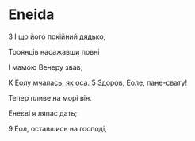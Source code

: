# Eneida

3
І що його покійний дядько,

Троянців насажавши повні

І мамою Венеру звав;

К Еолу мчалась, як оса.
5 Здоров, Еоле, пане-свату!

Тепер пливе на морі він.

Енеєві я ляпас дать;

9 Еол, оставшись на господі,
